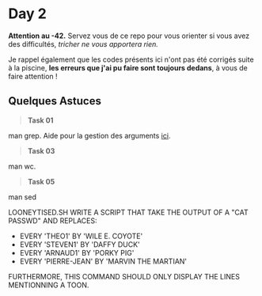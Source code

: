 # Day 2

**Attention au -42.** Servez vous de ce repo pour vous orienter si vous avez des difficultés, *tricher ne vous apportera rien.*

Je rappel également que les codes présents ici n'ont pas été corrigés suite à la piscine, **les erreurs que j'ai pu faire sont toujours dedans**, à vous de faire attention !

## Quelques Astuces

> **Task 01**

man grep.
Aide pour la gestion des arguments [ici](https://www.commentcamarche.net/faq/5444-bash-les-arguments-parametres).

> **Task 03**

man wc.

> **Task 05**

man sed

LOONEYTISED.SH WRITE A SCRIPT THAT TAKE THE OUTPUT OF A "CAT PASSWD" AND REPLACES:
- EVERY 'THEO1' BY 'WILE E. COYOTE'
-  EVERY 'STEVEN1' BY 'DAFFY DUCK'
-  EVERY 'ARNAUD1' BY 'PORKY PIG'
-  EVERY 'PIERRE-JEAN' BY 'MARVIN THE MARTIAN' 

FURTHERMORE, THIS COMMAND SHOULD ONLY DISPLAY THE LINES MENTIONNING A TOON.